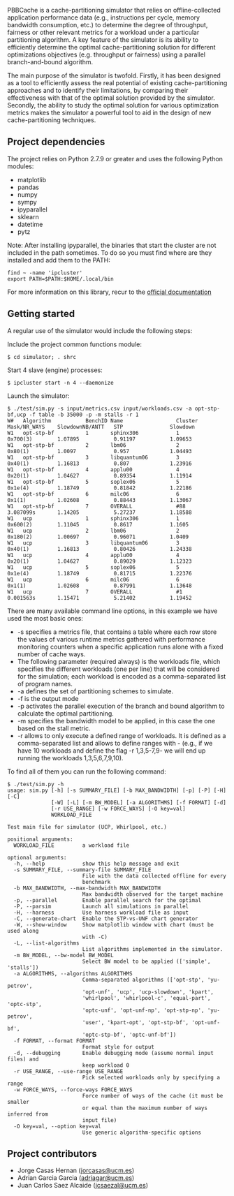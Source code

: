 PBBCache is a cache-partitioning simulator that relies on offline-collected application performance data (e.g., instructions per 
cycle, memory bandwidth consumption, etc.) to determine the degree of throughput, fairness or other relevant metrics for a workload
under a particular partitioning algorithm. A key feature of the simulator is its ability to efficiently determine the optimal
cache-partitioning solution for different optimizations objectives (e.g. throughput or fairness) using a parallel branch-and-bound algorithm.

The main purpose of the simulator is twofold. Firstly, it has been designed as a tool to efficiently assess the
real potential of existing cache-partitioning approaches and to identify their limitations, 
by comparing their effectiveness with that of the optimal solution provided by the simulator. 
Secondly, the ability to study the optimal solution for various optimization metrics makes the simulator
a powerful tool to aid in the design of new cache-partitioning techniques.

## Project dependencies

The project relies on Python 2.7.9 or greater and uses the following Python modules:

* matplotlib
* pandas
* numpy
* sympy
* ipyparallel
* sklearn
* datetime
* pytz

Note: After installing ipyparallel, the binaries that start the cluster are not included in the path sometimes. To do so you must find where are they installed and add them to the PATH:

	find ~ -name 'ipcluster'
	export PATH=$PATH:$HOME/.local/bin

For more information on this library, recur to the [official documentation](https://ipyparallel.readthedocs.io/en/latest/)

## Getting started

A regular use of the simulator would include the following steps:

Include the project common functions module:

```
$ cd simulator; . shrc
```

Start 4 slave (engine) processes:

```
$ ipcluster start -n 4 --daemonize
```

Launch the simulator:

```
$ ./test/sim.py -s input/metrics.csv input/workloads.csv -a opt-stp-bf,ucp -f table -b 35000 -p -m stalls -r 1
W#   Algorithm           BenchID Name                 Cluster       Mask/NR_WAYS    SlowdownNB/ANTT   STP               Slowdown         
W1   opt-stp-bf          1       sphinx306            1             0x700(3)        1.07895           0.91197           1.09653          
W1   opt-stp-bf          2       lbm06                2             0x80(1)         1.0097            0.957             1.04493          
W1   opt-stp-bf          3       libquantum06         3             0x40(1)         1.16813           0.807             1.23916          
W1   opt-stp-bf          4       applu00              4             0x20(1)         1.04627           0.89354           1.11914          
W1   opt-stp-bf          5       soplex06             5             0x1e(4)         1.18749           0.81842           1.22186          
W1   opt-stp-bf          6       milc06               6             0x1(1)          1.02608           0.88443           1.13067          
W1   opt-stp-bf          7       OVERALL              #88           3.087099s       1.14205           5.27237           1.18588          
W1   ucp                 1       sphinx306            1             0x600(2)        1.11045           0.8617            1.1605           
W1   ucp                 2       lbm06                2             0x180(2)        1.00697           0.96071           1.0409           
W1   ucp                 3       libquantum06         3             0x40(1)         1.16813           0.80426           1.24338          
W1   ucp                 4       applu00              4             0x20(1)         1.04627           0.89029           1.12323          
W1   ucp                 5       soplex06             5             0x1e(4)         1.18749           0.81715           1.22376          
W1   ucp                 6       milc06               6             0x1(1)          1.02608           0.87991           1.13648          
W1   ucp                 7       OVERALL              #1            0.001563s       1.15471           5.21402           1.19452 
```          


There are many available command line options, in this example we have used the most basic ones:

* -s specifies a metrics file, that contains a table where each row store the values of various runtime metrics
gathered with performance monitoring counters when a specific application runs alone with a fixed number of cache ways.
* The following parameter (required always) is the workloads file, which specifies the different workloads (one per line) 
that will be considered for the simulation; each workload is encoded as a comma-separated list of program names.
* -a defines the set of partitioning schemes to simulate.
* -f is the output mode
* -p activates the parallel execution of the branch and bound algorithm to calculate the optimal partitioning.
* -m specifies the bandwidth model to be applied, in this case the one based on the stall metric.
* -r allows to only execute a defined range of workloads. It is defined as a comma-separated list and allows to define ranges with - (e.g., if we have 10 workloads and define the flag -r 1,3,5-7,9- we will end up running the workloads 1,3,5,6,7,9,10).

To find all of them you can run the following command:

```
$ ./test/sim.py -h
usage: sim.py [-h] [-s SUMMARY_FILE] [-b MAX_BANDWIDTH] [-p] [-P] [-H] [-C]
              [-W] [-L] [-m BW_MODEL] [-a ALGORITHMS] [-f FORMAT] [-d]
              [-r USE_RANGE] [-w FORCE_WAYS] [-O key=val]
              WORKLOAD_FILE

Test main file for simulator (UCP, Whirlpool, etc.)

positional arguments:
  WORKLOAD_FILE         a workload file

optional arguments:
  -h, --help            show this help message and exit
  -s SUMMARY_FILE, --summary-file SUMMARY_FILE
                        File with the data collected offline for every
                        benchmark
  -b MAX_BANDWIDTH, --max-bandwidth MAX_BANDWIDTH
                        Max bandwidth observed for the target machine
  -p, --parallel        Enable parallel search for the optimal
  -P, --parsim          Launch all simulations in parallel
  -H, --harness         Use harness workload file as input
  -C, --generate-chart  Enable the STP-vs-UNF chart generator
  -W, --show-window     Show matplotlib window with chart (must be used along
                        with -C)
  -L, --list-algorithms
                        List algorithms implemented in the simulator.
  -m BW_MODEL, --bw-model BW_MODEL
                        Select BW model to be applied (['simple', 'stalls'])
  -a ALGORITHMS, --algorithms ALGORITHMS
                        Comma-separated algorithms (['opt-stp', 'yu-petrov',
                        'opt-unf', 'ucp', 'ucp-slowdown', 'kpart',
                        'whirlpool', 'whirlpool-c', 'equal-part', 'optc-stp',
                        'optc-unf', 'opt-unf-np', 'opt-stp-np', 'yu-petrov',
                        'user', 'kpart-opt', 'opt-stp-bf', 'opt-unf-bf',
                        'optc-stp-bf', 'optc-unf-bf'])
  -f FORMAT, --format FORMAT
                        Format style for output
  -d, --debugging       Enable debugging mode (assume normal input files) and
                        keep workload 0
  -r USE_RANGE, --use-range USE_RANGE
                        Pick selected workloads only by specifying a range
  -w FORCE_WAYS, --force-ways FORCE_WAYS
                        Force number of ways of the cache (it must be smaller
                        or equal than the maximum number of ways inferred from
                        input file)
  -O key=val, --option key=val
                        Use generic algorithm-specific options
```


## Project contributors

* Jorge Casas Hernan (<jorcasas@ucm.es>)
* Adrian Garcia Garcia (<adriagar@ucm.es>)
* Juan Carlos Saez Alcaide (<jcsaezal@ucm.es>)

